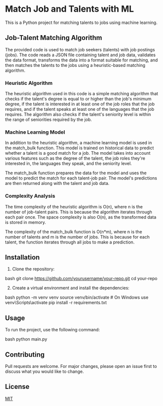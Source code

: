 # Match Job and Talents with ML

This is a Python project for matching talents to jobs using machine learning.

## Job-Talent Matching Algorithm
The provided code is used to match job seekers (talents) with job postings (jobs). The code reads a JSON file containing talent and job data, validates the data format, transforms the data into a format suitable for matching, and then matches the talents to the jobs using a heuristic-based matching algorithm.

### Heuristic Algorithm
The heuristic algorithm used in this code is a simple matching algorithm that checks if the talent's degree is equal to or higher than the job's minimum degree, if the talent is interested in at least one of the job roles that the job requires, and if the talent speaks at least one of the languages that the job requires. The algorithm also checks if the talent's seniority level is within the range of seniorities required by the job.

### Machine Learning Model
In addition to the heuristic algorithm, a machine learning model is used in the match_bulk function. This model is trained on historical data to predict whether a talent is a good match for a job. The model takes into account various features such as the degree of the talent, the job roles they're interested in, the languages they speak, and the seniority level.

The match_bulk function prepares the data for the model and uses the model to predict the match for each talent-job pair. The model's predictions are then returned along with the talent and job data.

### Complexity Analysis

The time complexity of the heuristic algorithm is O(n), where n is the number of job-talent pairs. This is because the algorithm iterates through each pair once. The space complexity is also O(n), as the transformed data is stored in memory.

The complexity of the match_bulk function is O(n*m), where n is the number of talents and m is the number of jobs. This is because for each talent, the function iterates through all jobs to make a prediction.

## Installation

1. Clone the repository:

bash
git clone https://github.com/yourusername/your-repo.git
cd your-repo


2. Create a virtual environment and install the dependencies:

bash
python -m venv venv
source venv/bin/activate  # On Windows use venv\Scripts\activate
pip install -r requirements.txt


## Usage

To run the project, use the following command:

bash
python main.py


## Contributing

Pull requests are welcome. For major changes, please open an issue first to discuss what you would like to change.

## License

[MIT](https://choosealicense.com/licenses/mit/)
